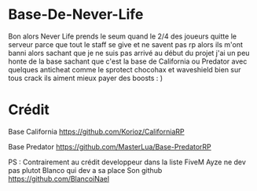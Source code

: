 # Base-De-Never-Life
Bon alors Never Life prends le seum quand le 2/4 des joueurs quitte le serveur parce que tout le staff se give et ne savent pas rp alors ils m'ont banni alors sachant que je ne suis pas arrivé au début du projet j'ai un peu honte de la base sachant que c'est la base de California ou Predator avec quelques anticheat comme le sprotect chocohax et waveshield bien sur tous crack ils aiment mieux payer des boosts : )











# Crédit
Base California https://github.com/Korioz/CaliforniaRP

Base Predator https://github.com/MasterLua/Base-PredatorRP

PS : Contrairement au crédit developpeur dans la liste FiveM Ayze ne dev pas plutot Blanco qui dev a sa place
Son github https://github.com/BlancoiNael
